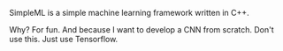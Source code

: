 SimpleML is a simple machine learning framework written in C++.

Why? For fun. And because I want to develop a CNN from scratch. Don't use this. Just use Tensorflow.